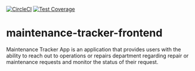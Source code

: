 [![CircleCI](https://circleci.com/gh/omobosteven/maintenance-tracker-frontend/tree/develop.svg?style=svg)](https://circleci.com/gh/omobosteven/maintenance-tracker-frontend)
[![Test Coverage](https://api.codeclimate.com/v1/badges/36fda3e6b4b2f6ff0341/test_coverage)](https://codeclimate.com/github/andela/prometheus-ah-frontend/test_coverage)

# maintenance-tracker-frontend
Maintenance Tracker App is an application that provides users with the ability to reach out to operations or repairs department regarding repair or maintenance requests and monitor the status of their request.
